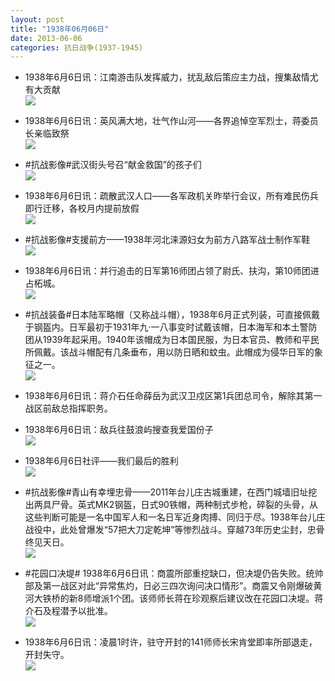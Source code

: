 ```yaml
---
layout: post
title: "1938年06月06日"
date: 2013-06-06
categories: 抗日战争(1937-1945)
---
```


<meta name="referrer" content="no-referrer" />

- 1938年6月6日讯：江南游击队发挥威力，扰乱敌后策应主力战，搜集敌情尤有大贡献 <br/><img src="https://ww1.sinaimg.cn/large/aca367d8jw1e5ersyk0nwj20b20zc78y.jpg" />

- 1938年6月6日讯：英风满大地，壮气作山河——各界追悼空军烈士，蒋委员长亲临致祭 <br/><img src="https://ww1.sinaimg.cn/large/aca367d8jw1e5eq2ivyhoj20c111qwit.jpg" />

- #抗战影像#武汉街头号召“献金救国”的孩子们 <br/><img src="https://ww3.sinaimg.cn/large/aca367d8jw1e5eoc5wlgdj20b407zgmu.jpg" />

- 1938年6月6日讯：疏散武汉人口——各军政机关昨举行会议，所有难民伤兵即行迁移，各校月内提前放假 <br/><img src="https://ww4.sinaimg.cn/large/aca367d8jw1e5emln5zo2j20c10s90vx.jpg" />

- #抗战影像#支援前方——1938年河北涞源妇女为前方八路军战士制作军鞋 <br/><img src="https://ww3.sinaimg.cn/large/aca367d8jw1e5eh4sug91j20m80hcn0l.jpg" />

- 1938年6月6日讯：并行追击的日军第16师团占领了尉氏、扶沟，第10师团进占柘城。　　 <br/><img src="https://ww1.sinaimg.cn/large/aca367d8jw1e5ea68rzcuj20c30fdgn0.jpg" />

- #抗战装备#日本陆军略帽（又称战斗帽），1938年6月正式列装，可直接佩戴于钢盔内。日军最初于1931年九·一八事变时试戴该帽，日本海军和本土警防团从1939年起采用。1940年该帽成为日本国民服，为日本官员、教师和平民所佩戴。该战斗帽配有几条垂布，用以防日晒和蚊虫。此帽成为侵华日军的象征之一。 <br/><img src="https://ww1.sinaimg.cn/large/aca367d8jw1e5e9blk68uj20c10fldh3.jpg" />

- 1938年6月6日讯：蒋介石任命薛岳为武汉卫戍区第1兵团总司令，解除其第一战区前敌总指挥职务。 

- 1938年6月6日讯：敌兵往鼓浪屿搜查我爱国份子 <br/><img src="https://ww2.sinaimg.cn/large/aca367d8jw1e5e6zu94hsj20c10kdab0.jpg" />

- 1938年6月6日社评——我们最后的胜利 <br/><img src="https://ww4.sinaimg.cn/large/aca367d8jw1e5e5uailijj20c10oyn0k.jpg" />

- #抗战影像#青山有幸埋忠骨——2011年台儿庄古城重建，在西门城墙旧址挖出两具尸骨。英式MK2钢盔，日式90铁帽，两种制式步枪，碎裂的头骨，从这些判断可能是一名中国军人和一名日军近身肉搏、同归于尽。1938年台儿庄战役中，此处曾爆发“57把大刀定乾坤”等惨烈战斗。穿越73年历史尘封，忠骨终见天日。 <br/><img src="https://ww1.sinaimg.cn/large/aca367d8jw1e5e4zsy3v2j20c10y4n0m.jpg" />

- #花园口决堤# 1938年6月6日讯：商震所部重挖缺口，但决堤仍告失败。统帅部及第一战区对此“异常焦灼，日必三四次询问决口情形”。商震又令刚爆破黄河大铁桥的新8师增派1个团。该师师长蒋在珍观察后建议改在花园口决堤。蒋介石及程潜予以批准。 <br/><img src="https://ww1.sinaimg.cn/large/aca367d8jw1e5e395ujizj20c118976u.jpg" />

- 1938年6月6日讯：凌晨1时许，驻守开封的141师师长宋肯堂即率所部退走，开封失守。 <br/><img src="https://ww4.sinaimg.cn/large/aca367d8jw1e5e1i2leu9j20a40dcjsb.jpg" />

